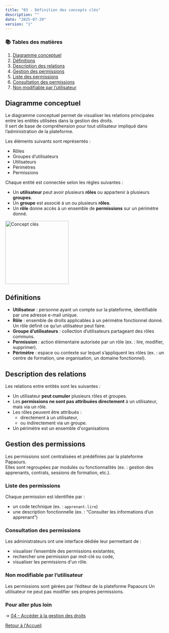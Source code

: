 ```yaml
---
title: "03 - Définition des concepts clés"
description: ""
date: "2025-07-29"
version: "1"
---
```

### 📚 Tables des matières

1. [Diagramme conceptuel](#diagramme-conceptuel)  
2. [Définitions](#définitions)  
3. [Description des relations](#description-des-relations)  
4. [Gestion des permissions](#gestion-des-permissions)  
5. [Liste des permissions](#liste-des-permissions)  
6. [Consultation des permissions](#consultation-des-permissions)  
7. [Non modifiable par l’utilisateur](#non-modifiable-par-lutilisateur)

## Diagramme conceptuel

Le diagramme conceptuel permet de visualiser les relations principales entre les entités utilisées dans la gestion des droits.  
Il sert de base de compréhension pour tout utilisateur impliqué dans l’administration de la plateforme.

Les éléments suivants sont représentés :
- Rôles
- Groupes d’utilisateurs
- Utilisateurs
- Périmètres
- Permissions

Chaque entité est connectée selon les règles suivantes :
- Un **utilisateur** peut avoir plusieurs **rôles** ou appartenir à plusieurs **groupes**.
- Un **groupe** est associé à un ou plusieurs **rôles**.
- Un **rôle** donne accès à un ensemble de **permissions** sur un périmètre donné.

<img src="https://papaours.s3.fr-par.scw.cloud/documentations/tutoriel/gestion-des-droits/diagramme-concept.png" alt="Concept clés" height="200" />

## Définitions

- **Utilisateur** : personne ayant un compte sur la plateforme, identifiable par une adresse e-mail unique.
- **Rôle** : ensemble de droits applicables à un périmètre fonctionnel donné. Un rôle définit ce qu’un utilisateur peut faire.
- **Groupe d’utilisateurs** : collection d’utilisateurs partageant des rôles communs.
- **Permission** : action élémentaire autorisée par un rôle (ex. : lire, modifier, supprimer).
- **Périmètre** : espace ou contexte sur lequel s’appliquent les rôles (ex. : un centre de formation, une organisation, un domaine fonctionnel).

## Description des relations

Les relations entre entités sont les suivantes :
- Un utilisateur **peut cumuler** plusieurs rôles et groupes.
- Les **permissions ne sont pas attribuées directement** à un utilisateur, mais via un rôle.
- Les rôles peuvent être attribués :
  - directement à un utilisateur,
  - ou indirectement via un groupe.
- Un périmètre est un ensemble d'organisations

## Gestion des permissions

Les permissions sont centralisées et prédéfinies par la plateforme Papaours.  
Elles sont regroupées par modules ou fonctionnalités (ex. : gestion des apprenants, contrats, sessions de formation, etc.).

### Liste des permissions

Chaque permission est identifiée par :
- un code technique (ex. : `apprenant.lire`)
- une description fonctionnelle (ex. : “Consulter les informations d’un apprenant”)

### Consultation des permissions

Les administrateurs ont une interface dédiée leur permettant de :
- visualiser l’ensemble des permissions existantes,
- rechercher une permission par mot-clé ou code,
- visualiser les permissions d'un rôle.

### Non modifiable par l’utilisateur

Les permissions sont gérées par l’éditeur de la plateforme Papaours
Un utilisateur ne peut pas modifier ses propres permissions.


### Pour aller plus loin
-> [04 - Accéder à la gestion des droits](04-acceder-gestion-droits)
   
[Retour à l'Accueil](../accueil)

